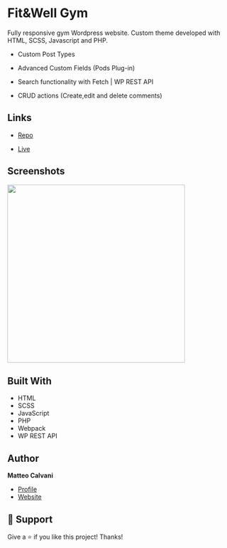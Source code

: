 # Fit&Well Gym

<p>Fully responsive gym Wordpress website. Custom theme developed with HTML, SCSS, Javascript and PHP.</p>

- Custom Post Types

- Advanced Custom Fields (Pods Plug-in)

- Search functionality with Fetch | WP REST API

- CRUD actions (Create,edit and delete comments)

## Links

- [Repo](https://github.com/1987mat/FitWellGym 'Repo')

- [Live](https://www.fitwellgym.com 'Live View')

## Screenshots

<img src="https://user-images.githubusercontent.com/64235918/198388073-8cba0f51-13e3-49ca-85a6-7848125c13d0.png" width="400"/>

## Built With

- HTML
- SCSS
- JavaScript
- PHP
- Webpack
- WP REST API

## Author

**Matteo Calvani**

- [Profile](https://github.com/1987mat 'Matteo Calvani')
- [Website](https://1987mat.github.io/Portfolio_Site 'Welcome')

## 🤝 Support

Give a ⭐️ if you like this project! Thanks!
